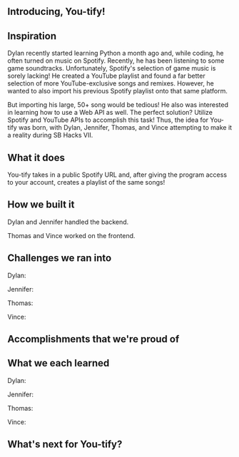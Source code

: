 ## Introducing, You-tify!

## Inspiration

Dylan recently started learning Python a month ago and, while coding, he often turned on music on Spotify. Recently, he has been listening to some game soundtracks. Unfortunately, Spotify's selection of game music is sorely lacking! He created a YouTube playlist and found a far better selection of more YouTube-exclusive songs and remixes. However, he wanted to also import his previous Spotify playlist onto that same platform.

But importing his large, 50+ song would be tedious! He also was interested in learning how to use a Web API as well. The perfect solution? Utilize Spotify and YouTube APIs to accomplish this task! Thus, the idea for You-tify was born, with Dylan, Jennifer, Thomas, and Vince attempting to make it a reality during SB Hacks VII.

## What it does

You-tify takes in a public Spotify URL and, after giving the program access to your account, creates a playlist of the same songs!

## How we built it

Dylan and Jennifer handled the backend.

Thomas and Vince worked on the frontend.

## Challenges we ran into

Dylan:

Jennifer:

Thomas:

Vince:

## Accomplishments that we're proud of

## What we each learned

Dylan:

Jennifer:

Thomas:

Vince:

## What's next for You-tify?


